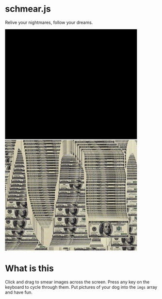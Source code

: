 # schmear.js

Relive your nightmares, follow your dreams.

<div>
  <img src="https://github.com/bitmap/schmear.js/blob/master/shared/img/demo1.gif" alt="schmear_demo1" width="435">
  <img src="https://github.com/bitmap/schmear.js/blob/master/shared/img/demo2.gif" alt="schmear_demo1" width="435">
</div>

# What is this
Click and drag to smear images across the screen. Press any key on the keyboard to cycle through them. Put pictures of your dog into the `imgs` array and have fun.
